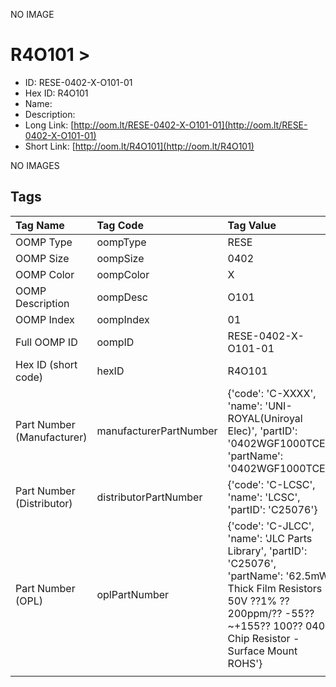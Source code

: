 


  
NO IMAGE  
# R4O101 > 

- ID: RESE-0402-X-O101-01
- Hex ID: R4O101
- Name: 
- Description: 
- Long Link: [http://oom.lt/RESE-0402-X-O101-01](http://oom.lt/RESE-0402-X-O101-01)
- Short Link: [http://oom.lt/R4O101](http://oom.lt/R4O101)
  
NO IMAGES  
## Tags
  

|Tag Name|Tag Code|Tag Value|
| :--- | :--- | :--- |
|OOMP Type|oompType|RESE|
|OOMP Size|oompSize|0402|
|OOMP Color|oompColor|X|
|OOMP Description|oompDesc|O101|
|OOMP Index|oompIndex|01|
|Full OOMP ID|oompID|RESE-0402-X-O101-01|
|Hex ID (short code)|hexID|R4O101|
|Part Number (Manufacturer)|manufacturerPartNumber|{'code': 'C-XXXX', 'name': 'UNI-ROYAL(Uniroyal Elec)', 'partID': '0402WGF1000TCE', 'partName': '0402WGF1000TCE'}|
|Part Number (Distributor)|distributorPartNumber|{'code': 'C-LCSC', 'name': 'LCSC', 'partID': 'C25076'}|
|Part Number (OPL)|oplPartNumber|{'code': 'C-JLCC', 'name': 'JLC Parts Library', 'partID': 'C25076', 'partName': '62.5mW Thick Film Resistors 50V ??1% ??200ppm/?? -55??~+155?? 100?? 0402  Chip Resistor - Surface Mount ROHS'}|
||||
